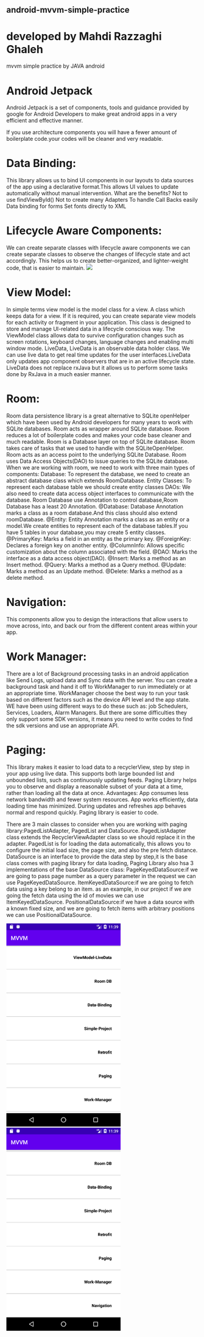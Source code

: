 ## android-mvvm-simple-practice

# developed by Mahdi Razzaghi Ghaleh
mvvm simple practice by JAVA android

# Android Jetpack
Android Jetpack is a set of components, tools and guidance provided by google for Android Developers to make great android apps in a very efficient and effective manner.

If you use architecture components you will have a fewer amount of boilerplate code.your codes will be cleaner and very readable.

# Data Binding:
This library allows us to bind UI components in our layouts to data sources of the app using a declarative format.This allows UI values to update automatically without manual intervention.
What are the benefits?
Not to use findViewById()
Not to create many Adapters
To handle Call Backs easily
Data binding for forms
Set fonts directly to XML

# Lifecycle Aware Components:
We can create separate classes with lifecycle aware components we can create separate classes to observe the changes of lifecycle state and act accordingly.
This helps us to create better-organized, and lighter-weight code, that is easier to maintain.
<img src="screenshots/Activity-Lifecycle-in-Android.png" width="300">

# View Model:
In simple terms view model is the model class for a view. A class which keeps data for a view.
If it is required, you can create separate view models for each activity or fragment in your application.
This class is designed to store and manage UI-related data in a lifecycle conscious way.
The ViewModel class allows data to survive configuration changes such as screen rotations, keyboard changes, language changes and enabling multi window mode.
LiveData, LiveData is an observable data holder class. We can use live data to get real time updates for the user interfaces.LiveData only updates app component observers that are in an active lifecycle state.
LiveData does not replace rxJava but it allows us to perform some tasks done by RxJava in a much easier manner.

# Room:
Room data persistence library is a great alternative to SQLite openHelper which have been used by Android developers for many years to work with SQLite databases.
Room acts as wrapper around SQLite database. Room reduces a lot of boilerplate codes and makes your code base cleaner and much readable.
Room is a Database layer on top of SQLite database.
Room takes care of tasks that we used to handle with the SQLiteOpenHelper.
Room acts as an access point to the underlying SQLite Database.
Room uses Data Access Objects(DAO) to issue queries to the SQLite database.
When we are working with room, we need to work with three main types of components:
Database: To represent the database, we need to create an abstract database class which extends RoomDatabase.
Entity Classes: To represent each database table we should create entity classes
DAOs: We also need to create data access object interfaces to communicate with the database.
Room Database use Annotation to control database,Room Database has a least 20 Annotation.
@Database: Database Annotation marks a class as a room database.And this class should also extend roomDatabase.
@Entity: Entity Annotation marks a class as an entity or a model.We create entities to represent each of the database tables.If you have 5 tables in your database,you may create 5 entity classes.
@PrimaryKey: Marks a field in an entity as the primary key.
@ForeignKey: Declares a foreign key on another entity.
@ColumnInfo: Allows specific customization about the column associated with the field.
@DAO: Marks the interface as a data access object(DAO).
@Insert: Marks a method as an Insert method.
@Query: Marks a method as a Query method.
@Update: Marks a method as an Update method.
@Delete: Marks a method as a delete method.

# Navigation:
This components allow you to design the interactions that allow users to move across, into, and back our from the different content areas within your app.

# Work Manager:
There are a lot of Background processing tasks in an android application like Send Logs, upload data and Sync data with the server.
You can create a background task and hand it off to WorkManager to run immediately or at an appropriate time.
WorkManager choose the best way to run your task based on different factors such as the device API level and the app state.
WE have been using different ways to do these such as: job Schedulers, Services, Loaders, Alarm Managers.
But there are some difficulties they only support some SDK versions, it means you need to write codes to find the sdk versions and use an appropriate API.


# Paging:
This library makes it easier to load data to a recyclerView, step by step in your app using live data.
This supports both large bounded list and unbounded lists, such as continuously updating feeds.
Paging Library helps you to observe and display a reasonable subset of your data at a time, rather than loading all the data at once.
Advantages:
App consumes less network bandwidth and fewer system resources.
App works efficiently, data loading time has minimized.
During updates and refreshes app behaves normal and respond quickly.
Paging library is easier to code.

There are 3 main classes to consider when you are working with paging library:PagedListAdapter, PagedList and DataSource.
PagedListAdapter class extends the RecyclerViewAdapter class so we should replace it in the adapter.
PagedList is for loading the data automatically, this allows you to configure the initial load size, the page size, and also the pre fetch distance.
DataSource is an interface to provide the data step by step,it is the base class comes with paging library for data loading,
Paging Library also hsa 3 implementations of the base DataSource class:
PageKeyedDataSource:if we are going to pass page number as a query parameter in the request we can use PageKeyedDataSource.
ItemKeyedDataSource:if we are going to fetch data using a key belong to an item. as an example, in our project if we are going the fetch data using the id of movies we can use ItemKeyedDataSource.
PositionalDataSource:if we have a data source with a known fixed size, and we are going to fetch items with arbitrary positions we can use PositionalDataSource.


<img src="screenshots/Screenshot_1601712592.png" width="300">
<img src="screenshots/Screenshot_1601712596.png" width="300">
